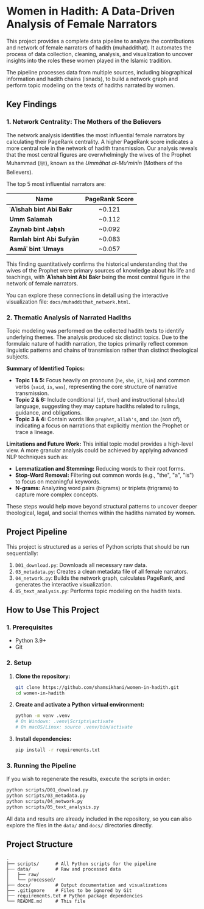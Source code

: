 # Women in Hadith: A Data-Driven Analysis of Female Narrators

This project provides a complete data pipeline to analyze the contributions and network of female narrators of hadith (muhaddithat). It automates the process of data collection, cleaning, analysis, and visualization to uncover insights into the roles these women played in the Islamic tradition.

The pipeline processes data from multiple sources, including biographical information and hadith chains (isnads), to build a network graph and perform topic modeling on the texts of hadiths narrated by women.

## Key Findings

### 1. Network Centrality: The Mothers of the Believers

The network analysis identifies the most influential female narrators by calculating their PageRank centrality. A higher PageRank score indicates a more central role in the network of hadith transmission. Our analysis reveals that the most central figures are overwhelmingly the wives of the Prophet Muhammad (ﷺ), known as the *Ummāhat al-Mu'minīn* (Mothers of the Believers).

The top 5 most influential narrators are:

| Name                      | PageRank Score |
| ------------------------- | :------------: |
| **ʿAʾishah bint Abi Bakr**    |    ~0.121      |
| **Umm Salamah**           |    ~0.112      |
| **Zaynab bint Jaḥsh**     |    ~0.092      |
| **Ramlah bint Abi Sufyān**|    ~0.083      |
| **Asmāʾ bint ʿUmays**     |    ~0.057      |

This finding quantitatively confirms the historical understanding that the wives of the Prophet were primary sources of knowledge about his life and teachings, with **ʿAʾishah bint Abi Bakr** being the most central figure in the network of female narrators.

You can explore these connections in detail using the interactive visualization file: `docs/muhaddithat_network.html`.

### 2. Thematic Analysis of Narrated Hadiths

Topic modeling was performed on the collected hadith texts to identify underlying themes. The analysis produced six distinct topics. Due to the formulaic nature of hadith narration, the topics primarily reflect common linguistic patterns and chains of transmission rather than distinct theological subjects. 

**Summary of Identified Topics:**

-   **Topic 1 & 5:** Focus heavily on pronouns (`he`, `she`, `it`, `him`) and common verbs (`said`, `is`, `was`), representing the core structure of narrative transmission.
-   **Topic 2 & 6:** Include conditional (`if`, `then`) and instructional (`should`) language, suggesting they may capture hadiths related to rulings, guidance, and obligations.
-   **Topic 3 & 4:** Contain words like `prophet`, `allah's`, and `ibn` (son of), indicating a focus on narrations that explicitly mention the Prophet or trace a lineage.

**Limitations and Future Work:**
This initial topic model provides a high-level view. A more granular analysis could be achieved by applying advanced NLP techniques such as:
-   **Lemmatization and Stemming:** Reducing words to their root forms.
-   **Stop-Word Removal:** Filtering out common words (e.g., "the", "a", "is") to focus on meaningful keywords.
-   **N-grams:** Analyzing word pairs (bigrams) or triplets (trigrams) to capture more complex concepts.

These steps would help move beyond structural patterns to uncover deeper theological, legal, and social themes within the hadiths narrated by women.

## Project Pipeline

This project is structured as a series of Python scripts that should be run sequentially:

1.  `D01_download.py`: Downloads all necessary raw data.
2.  `03_metadata.py`: Creates a clean metadata file of all female narrators.
3.  `04_network.py`: Builds the network graph, calculates PageRank, and generates the interactive visualization.
4.  `05_text_analysis.py`: Performs topic modeling on the hadith texts.

## How to Use This Project

### 1. Prerequisites

-   Python 3.9+
-   Git

### 2. Setup

1.  **Clone the repository:**
    ```bash
    git clone https://github.com/shamsikhani/women-in-hadith.git
    cd women-in-hadith
    ```

2.  **Create and activate a Python virtual environment:**
    ```bash
    python -m venv .venv
    # On Windows: .venv\Scripts\activate
    # On macOS/Linux: source .venv/bin/activate
    ```

3.  **Install dependencies:**
    ```bash
    pip install -r requirements.txt
    ```

### 3. Running the Pipeline

If you wish to regenerate the results, execute the scripts in order:

```bash
python scripts/D01_download.py
python scripts/03_metadata.py
python scripts/04_network.py
python scripts/05_text_analysis.py
```

All data and results are already included in the repository, so you can also explore the files in the `data/` and `docs/` directories directly.

## Project Structure

```
. 
├── scripts/      # All Python scripts for the pipeline 
├── data/         # Raw and processed data 
│   ├── raw/ 
│   └── processed/ 
├── docs/         # Output documentation and visualizations 
├── .gitignore    # Files to be ignored by Git 
├── requirements.txt # Python package dependencies 
└── README.md     # This file
